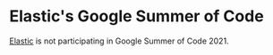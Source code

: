 # Elastic's Google Summer of Code

[Elastic](https://www.elastic.co) is not participating in Google Summer of Code 2021.
<!-- excited to participate in the Google Summer of Code 2021 program, and we hope that you are too!

This readme will get you started with project ideas, mentors, where to ask questions, and how to apply. Please note that this year we are only participating with the [Elastic UI](https://github.com/elastic/eui) and [Elastic Charts](https://github.com/elastic/elastic-charts) repositories.



## What are the Elastic UI and Charts Frameworks, and why are we excited about this project?

The Elastic UI framework (EUI) is at the :heart: of all interfaces at Elastic. It started as the design system for [Kibana](https://github.com/elastic/kibana) but has grown to be used and shaped by teams across Elastic. Recently, EUI has been adopted by projects large and small outside of Elastic and has welcomed contributions from designers and developers worldwide. And Elastic Charts are following the same approach for creating advanced visualizations.

The teams that have adopted EUI and Charts move fast and are continuously releasing great features. This means is that both projects are continually improving and growing to support their users. We often release updates weekly, and new features can have an immediate impact, leading to quick feedback cycles and new ideas. We take feature requests seriously and truly appreciate those that take time to help improve EUI and Charts.

We feel that the best way to keep improving both projects and supporting the growing number of teams adopting them is to

1. stabilize our support for widely-used projects and platforms outside Elastic, and
2. continue to provide thorough, thoughtful, usable documentation.

In our attempt to solve a real need in the open source community, we want to be as helpful as possible in getting folks started the right way.



## Application Instructions

Please read and apply via [https://summerofcode.withgoogle.com/get-started/](https://summerofcode.withgoogle.com/get-started/).

In your application, please tell us about:

1. **You**: Your name and how to contact you.
1. **Project**: Which of our project ideas you want to be working on, or if it is your own, describe it in detail.
1. **Deliverables**: What is the outcome of your project. The more technical details, the better.
1. **Timeline**: Provide a detailed work timeline that breaks the project into one-week milestones and align them to the GSoC timeline.
1. **Availability**: Describe your time commitment and be very explicit about any other engagements — both related to work and holidays or trips. No surprises, please.
1. **Pull request**: Link to a pull request you have submitted to the project you want to work on.
  It is not required to have the pull request merged since reviewing can take time, and we do not rush that process. We want to see that you can contribute in a meaningful way to the project you want to be working on. Start small and only add more complex tasks later on. And while documentation fixes or enhancements are welcome, showing your programming skills will earn you bonus points.
  Here is a starting point for issues you could dive into: [EUI `good first issue`](https://github.com/elastic/eui/issues?q=is%3Aopen+is%3Aissue+label%3A%22good+first+issue%22) and [Elastic Charts `good first issue`](https://github.com/elastic/elastic-charts/issues?q=is:open+is:issue+label:%22good+first+issue%22)

If you want us to review your application before the final submission:

* Create a Google Doc.
* Add it as a draft in the [GSoC application](https://summerofcode.withgoogle.com) once you are ready for a review. Please, permit `Can comment` for everybody with the link.

Elastic is always seeking to diversify its contributors and especially welcomes applications from women from all backgrounds and people of color.



## Team

* [Aravind Putrevu](https://github.com/aravindputrevu) admin
* [Jennifer Allen](https://github.com/jensallen) admin
* [Marco Vettorello](https://github.com/markov00) mentor
* [Michail Yasonik](https://github.come/myasonik) mentor
* [Philipp Krenn](https://github.com/xeraa) admin
* [Robert Monfera](https://github.com/monfera) mentor
* [Stephanie Nissen](https://github.com/Stephanie-Nissen) admin



## Ideas

These are suggestions that we think would make good Google Summer of Code projects.

Please start a question on our [GSoC Discuss group](https://discuss.elastic.co/c/elastic-community-ecosystem/elastic-gsoc) if you wish to propose your idea — there are also some [pointers for other ideas](#other). We value your initiative, so don't be shy.



### Project-1: Accessible Combobox Variants in EUI

#### Brief Explanation

[EUI](https://github.com/elastic/eui) has several different variants of comboboxes (where a user types and options are presented) however, each is built differently. We want to rebuild all of our existing patterns on top of the same base components to provide a unified and accessible experience.

#### Expected Results

[EuiCombobox](https://eui.elastic.co/#/forms/combo-box), [multi-select Filter Groups](https://eui.elastic.co/#/forms/filter-group#multi-select), and [EuiSuggest](https://eui.elastic.co/#/forms/suggest) are all built on top of [EuiSelectable](https://eui.elastic.co/#/forms/selectable). A key point of this is to bring the accessibility of EuiSelectable to the other components.

#### Knowledge Prerequisites

* TypeScript
* React
* [Accessibility](https://eui.elastic.co/#/guidelines/accessibility) - none but be ready to learn about screen readers (VoiceOver or NVDA) and [WAI-ARIA Authoring Practices](https://www.w3.org/TR/wai-aria-practices-1.2/)

#### Skill Level

Medium-Hard

#### Mentors

Michail Yasonik



### Project-2: Alluvial Diagram in Elastic Charts

<img src="https://rawgraphs.io/static/alluvial_cover-5b6c32863e5a2afe77d0c41ea82504da.png" width="500px" />

Example: https://datavizcatalogue.com/methods/parallel_sets.html


#### Brief Explanation
Introduce the Alluvial diagram to [Elastic Charts](https://github.com/elastic/elastic-charts). These diagrams represent weighted flows among nodes. The links between nodes are proportional to the flow quantity.

#### Expected Results
A new Alluvial diagram type component that provides:
- a formalized but flexible data structure
- a set of interaction capabilities to explore the flow (tooltips, reordering nodes)
- a set of configuration options to tweak the visual aspect of the flow: space between nodes, initial sorting order, node, and link styles
- a set of usage examples and documentation

#### Knowledge Prerequisites
- SVG, Canvas2d, or WebGL
- JavaScript (ideally TypeScript or ES2015)
- React, D3, or similar libraries
- Experience in dynamic content generation like data visualization, animation, or game development

#### Timeline (tentative)
- W1 familiarize with [Elastic Charts](https://github.com/elastic/elastic-charts) API and internals
- W2 familiarize with the alluvial diagram: gain a general understanding on when to use it and how to read it, what are the valuable interactions and evaluate good practices applied to that visualization.
- W3-W8 start from a barebone new chart type implementation provided by the mentor,  prototype, and iterate on the data processing and data representation. Outcomes are an alpha version of an alluvial diagram component, with a flexible data structure, configuration options, and, at least, tooltip interaction on elements/flows.
- W8-W10 clean up the code, provide good chart examples through Storybook with associated documentation

#### Skill Level
Medium

#### Mentors
Robert Monfera



### Project-3: Parallel Coordinates in Elastic Charts

<img src="https://datavizproject.com/wp-content/uploads/2015/11/Sk%C3%A6rmbillede-2016-02-01-kl.-18.31.24.png" width="500" />

Example: https://datavizcatalogue.com/methods/parallel_coordinates.html

#### Brief Explanation
Introduce the parallel coordinates chart in [Elastic Charts](https://github.com/elastic/elastic-charts). A parallel coordinates plot is a way to visualize high-dimensional multivariate datasets.
N-parallel lines are drawn to represent an n-dimensional space, and a data point is represented by the segments that connect the respective coordinate on each dimension space.

#### Expected Results
A new parallel coordinates component that provides:
- a formalized but flexible data structure
- a set of interaction capabilities to explore the data points (tooltips, data point highlights, dimension reordering via drag/drop, dimension filtering)
- a set of configuration options to tweak the visual aspect: polyline colors, dimensions labels)
- a set of usage examples and documentation

#### Timeline (tentative)
- W1 familiarize with [Elastic Charts](https://github.com/elastic/elastic-charts) API and internals
- W2 familiarize with the alluvial diagram: gain a general understanding of when to use it and how to read it, the valuable interactions, and evaluate good practices applied to that visualization.
- W3-W8 start from a barebone new chart type implementation provided by the mentor,  prototype, and iterate on the data processing and data representation flow. Outcomes are an alpha version of a parallel coordinates component, with a flexible data structure, configuration options, and, at least, highlight and tooltip interaction polylines.
- W8-W10 clean up the code, provide good chart examples through Storybook with associated documentation

#### Knowledge Prerequisites
- SVG, Canvas2d, or WebGL
- JavaScript (ideally TypeScript or ES2015)
- React, D3, or similar libraries
- Experience in dynamic content generation like data visualization, animation, or game development

#### Skill Level
High

#### Mentors
Robert Monfera, TBD


### Project-4: Data Sonification

Inspirations:
* https://sonification.design
* https://www.ft.com/content/80269930-40c3-11e9-b896-fe36ec32aece

#### Brief Explanation
Sonification is the use of non-speech audio to convey information or perceptualize data. In the context of improving chart accessibility, we are looking to start adding simplified sonification using WebAudio to generate an audio track that represents slopes, twists, and trends in a cartesian chart.

#### Expected Results
Mapping functions can transform a set of data points from a cartesian space into sounds, including sonic "tick marks" underlining the passage of time, text synthesis for values, and other embellishments.
That mapping functions should feed on the data source of a chart and its axis and other data to produce sounds that reflect the data and chart elements and, if possible, to represent annotations or relationships between data.

#### Knowledge Prerequisites
- Audio experience (any of composing, synthesizer tool or music-making, WebAudioAPI knowledge)
- JavaScript or Typescript

#### Timeline (tentative)
- W1 familiarize with [Elastic Charts](https://github.com/elastic/elastic-charts) API and internals
- W2 familiarize with data sonification: gain a general understanding of the various techniques used to map a data source into synthesized sounds.
- W3-W4 create a prototype able to use the WebAudioAPI to produce sounds based on an array of data points and annotations like axis ticks (not required to be linked with [Elastic Charts](https://github.com/elastic/elastic-charts) library at the beginning)
- W4-W6 iterate through the prototype, refining the sound harmonics to improve and provide a pleasant experience.
- W7-W8 integrate that function into the chart library: an external action received by the chart library should trigger the sonification function for a cartesian chart rendered on screen.
- W9-W10 clean up the code, provide good chart examples through Storybook with associated documentation

#### Skill Level
Medium-High

#### Mentors
Robert Monfera, Michail Yasonik



### Other Ideas

You may get some inspiration from our [existing issues in EUI](https://github.com/elastic/eui/issues) but keep in mind that we are limiting our projects to having an accessibility focus this year. For [Elastic Charts issues](https://github.com/elastic/elastic-charts/issues), we are accepting a broader scope of features.

Please discuss any project ideas on the [GSoC Discuss group](https://discuss.elastic.co/c/elastic-community-ecosystem/elastic-gsoc) with us before submitting to maximize your chances of being accepted.



## I Need Help

For all questions, like the application process or your pull request, head over to our [GSoC Discuss group](https://discuss.elastic.co/c/elastic-community-ecosystem/elastic-gsoc). -->
